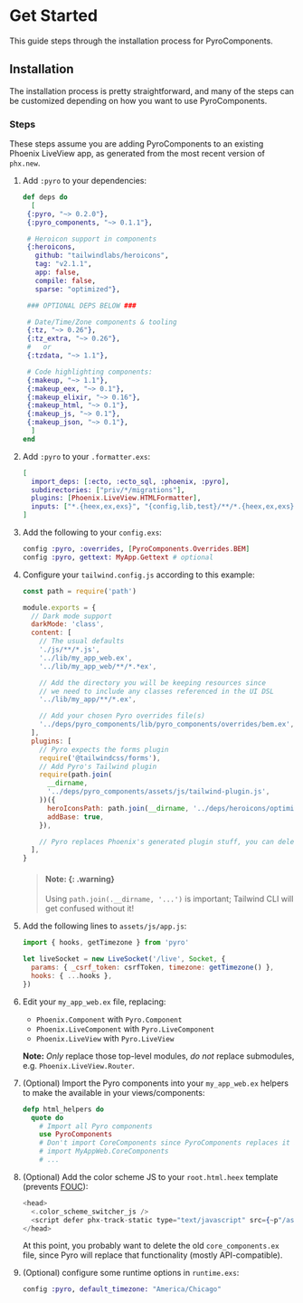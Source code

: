 # Get Started

This guide steps through the installation process for PyroComponents.

## Installation

The installation process is pretty straightforward, and many of the steps can be customized depending on how you want to use PyroComponents.

### Steps

These steps assume you are adding PyroComponents to an existing Phoenix LiveView app, as generated from the most recent version of `phx.new`.

1. Add `:pyro` to your dependencies:

   ```elixir
   def deps do
     [
    {:pyro, "~> 0.2.0"},
    {:pyro_components, "~> 0.1.1"},

    # Heroicon support in components
    {:heroicons,
      github: "tailwindlabs/heroicons",
      tag: "v2.1.1",
      app: false,
      compile: false,
      sparse: "optimized"},

    ### OPTIONAL DEPS BELOW ###

    # Date/Time/Zone components & tooling
    {:tz, "~> 0.26"},
    {:tz_extra, "~> 0.26"},
    #   or
    {:tzdata, "~> 1.1"},

    # Code highlighting components:
    {:makeup, "~> 1.1"},
    {:makeup_eex, "~> 0.1"},
    {:makeup_elixir, "~> 0.16"},
    {:makeup_html, "~> 0.1"},
    {:makeup_js, "~> 0.1"},
    {:makeup_json, "~> 0.1"},
     ]
   end
   ```

2. Add `:pyro` to your `.formatter.exs`:

   ```elixir
   [
     import_deps: [:ecto, :ecto_sql, :phoenix, :pyro],
     subdirectories: ["priv/*/migrations"],
     plugins: [Phoenix.LiveView.HTMLFormatter],
     inputs: ["*.{heex,ex,exs}", "{config,lib,test}/**/*.{heex,ex,exs}", "priv/*/seeds.exs"]
   ]
   ```

3. Add the following to your `config.exs`:

   ```elixir
   config :pyro, :overrides, [PyroComponents.Overrides.BEM]
   config :pyro, gettext: MyApp.Gettext # optional
   ```

4. Configure your `tailwind.config.js` according to this example:

   ```js
   const path = require('path')

   module.exports = {
     // Dark mode support
     darkMode: 'class',
     content: [
       // The usual defaults
       './js/**/*.js',
       '../lib/my_app_web.ex',
       '../lib/my_app_web/**/*.*ex',

       // Add the directory you will be keeping resources since
       // we need to include any classes referenced in the UI DSL
       '../lib/my_app/**/*.ex',

       // Add your chosen Pyro overrides file(s)
       '../deps/pyro_components/lib/pyro_components/overrides/bem.ex',
     ],
     plugins: [
       // Pyro expects the forms plugin
       require('@tailwindcss/forms'),
       // Add Pyro's Tailwind plugin
       require(path.join(
         __dirname,
         '../deps/pyro_components/assets/js/tailwind-plugin.js',
       ))({
         heroIconsPath: path.join(__dirname, '../deps/heroicons/optimized'),
         addBase: true,
       }),

       // Pyro replaces Phoenix's generated plugin stuff, you can delete it!
     ],
   }
   ```

   > #### Note: {: .warning}
   >
   > Using `path.join(.__dirname, '...')` is important; Tailwind CLI will get confused without it!

5. Add the following lines to `assets/js/app.js`:

   ```js
   import { hooks, getTimezone } from 'pyro'

   let liveSocket = new LiveSocket('/live', Socket, {
     params: { _csrf_token: csrfToken, timezone: getTimezone() },
     hooks: { ...hooks },
   })
   ```

6. Edit your `my_app_web.ex` file, replacing:

   - `Phoenix.Component` with `Pyro.Component`
   - `Phoenix.LiveComponent` with `Pyro.LiveComponent`
   - `Phoenix.LiveView` with `Pyro.LiveView`

   **Note:** _Only_ replace those top-level modules, _do not_ replace submodules, e.g. `Phoenix.LiveView.Router`.

7. (Optional) Import the Pyro components into your `my_app_web.ex` helpers to make the available in your views/components:

   ```elixir
   defp html_helpers do
     quote do
       # Import all Pyro components
       use PyroComponents
       # Don't import CoreComponents since PyroComponents replaces it and will conflict
       # import MyAppWeb.CoreComponents
       # ...
   ```

8. (Optional) Add the color scheme JS to your `root.html.heex` template (prevents [FOUC](https://en.wikipedia.org/wiki/Flash_of_unstyled_content)):

   ```heex
   <head>
     <.color_scheme_switcher_js />
     <script defer phx-track-static type="text/javascript" src={~p"/assets/app.js"}>
   </head>
   ```

   At this point, you probably want to delete the old `core_components.ex` file, since Pyro will replace that functionality (mostly API-compatible).

9. (Optional) configure some runtime options in `runtime.exs`:

   ```elixir
   config :pyro, default_timezone: "America/Chicago"
   ```
